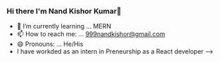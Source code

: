 ### Hi there  I'm Nand Kishor Kumar👋



- 🌱 I’m currently learning ... MERN 
- 📫 How to reach me: ... 999nandkishor@gmail.com
- 😄 Pronouns: ... He/His
 -   I have workded as an intern in Preneurship as a React developer
-->
